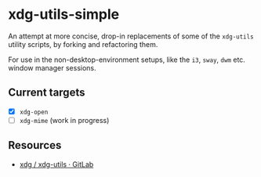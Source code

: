 # xdg-utils-simple

An attempt at more concise, drop-in replacements of some of the `xdg-utils` utility scripts, by forking and refactoring them.

For use in the non-desktop-environment setups, like the `i3`, `sway`, `dwm` etc. window manager sessions.

## Current targets

-   [x] `xdg-open`
-   [ ] `xdg-mime` (work in progress)

## Resources

-   [xdg / xdg-utils · GitLab](https://gitlab.freedesktop.org/xdg/xdg-utils)
